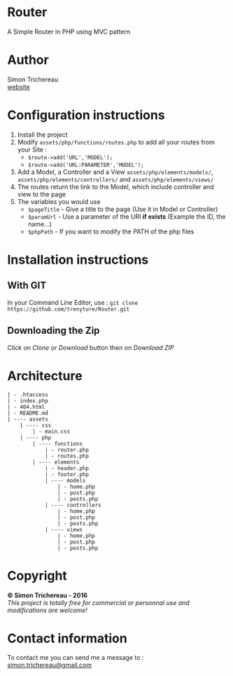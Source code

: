 # Router
A Simple Router in PHP using MVC pattern

# Author
Simon Trichereau <br/>
[website](http//simon-tr.com)

# Configuration instructions
1. Install the project
2. Modify ``` assets/php/functions/routes.php ``` to add all your routes from your Site :
	* ``` $route->add('URL','MODEL'); ```
	* ``` $route->add('URL:PARAMETER','MODEL'); ```
3. Add a Model, a Controller and a View ``` assets/php/elements/models/ ```, ``` assets/php/elements/controllers/ ``` and ``` assets/php/elements/views/ ```
4. The routes return the link to the Model, which include controller and view to the page
5. The variables you would use
	* ``` $pageTitle ``` - Give a title to the page (Use it in Model or Controller)
	* ``` $paramUrl ``` - Use a parameter of the URl **if exists** (Example the ID, the name...)
	* ``` $phpPath ``` - If you want to modify the PATH of the php files 

# Installation instructions
## With GIT
In your Command Line Editor, use : ``` git clone https://github.com/trenyture/Router.git ```
## Downloading the Zip
Click on _Clone or Download_ button then on _Download ZIP_

# Architecture
	| - .htaccess
	| - index.php
	| - 404.html
	| - README.md	
	| ---- assets
		| ---- css
			| - main.css
		| ---- php
			| ---- functions
				| - router.php
				| - routes.php
			| ---- elements
				| - header.php
				| - footer.php
				| ---- models
					| - home.php
					| - post.php
					| - posts.php
				| ---- controllers
					| - home.php
					| - post.php
					| - posts.php
				| ---- views
					| - home.php
					| - post.php
					| - posts.php

# Copyright
**© Simon Trichereau - 2016** <br/>
_This project is totally free for commercial or personnal use and modifications are welcome!_


# Contact information
To contact me you can send me a message to : [simon.trichereau@gmail.com](mailto:simon.trichereau@gmail.com)